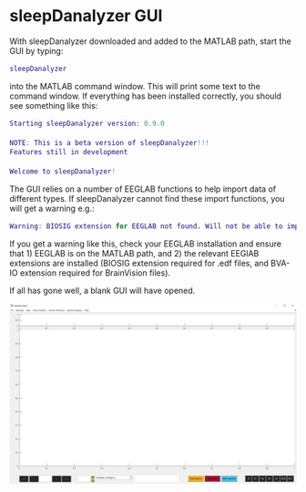 # sleepDanalyzer GUI

With sleepDanalyzer downloaded and added to the MATLAB path, start the GUI by typing:

```matlab
sleepDanalyzer
```

into the MATLAB command window. This will print some text to the command window. If everything has been installed correctly, you should see something like this:

```matlab
Starting sleepDanalyzer version: 0.9.0

NOTE: This is a beta version of sleepDanalyzer!!!
Features still in development

Welcome to sleepDanalyzer!
```
The GUI relies on a number of EEGLAB functions to help import data of different types. If sleepDanalyzer cannot find these import functions, you will get a warning e.g.:

```matlab
Warning: BIOSIG extension for EEGLAB not found. Will not be able to import .edf files
```
If you get a warning like this, check your EEGLAB installation and ensure that 1) EEGLAB is on the MATLAB path, and 2) the relevant EEGlAB extensions are installed (BIOSIG extension required for .edf files, and BVA-IO extension required for BrainVision files).

If all has gone well, a blank GUI will have opened.

![danalyzer_blank](../img/danalyzer_empty.png)

